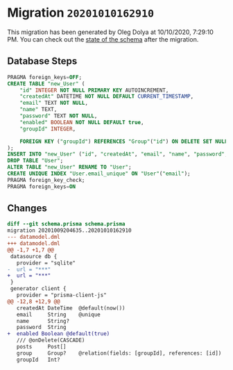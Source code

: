 # Migration `20201010162910`

This migration has been generated by Oleg Dolya at 10/10/2020, 7:29:10 PM.
You can check out the [state of the schema](./schema.prisma) after the migration.

## Database Steps

```sql
PRAGMA foreign_keys=OFF;
CREATE TABLE "new_User" (
    "id" INTEGER NOT NULL PRIMARY KEY AUTOINCREMENT,
    "createdAt" DATETIME NOT NULL DEFAULT CURRENT_TIMESTAMP,
    "email" TEXT NOT NULL,
    "name" TEXT,
    "password" TEXT NOT NULL,
    "enabled" BOOLEAN NOT NULL DEFAULT true,
    "groupId" INTEGER,

    FOREIGN KEY ("groupId") REFERENCES "Group"("id") ON DELETE SET NULL ON UPDATE CASCADE
);
INSERT INTO "new_User" ("id", "createdAt", "email", "name", "password", "groupId") SELECT "id", "createdAt", "email", "name", "password", "groupId" FROM "User";
DROP TABLE "User";
ALTER TABLE "new_User" RENAME TO "User";
CREATE UNIQUE INDEX "User.email_unique" ON "User"("email");
PRAGMA foreign_key_check;
PRAGMA foreign_keys=ON
```

## Changes

```diff
diff --git schema.prisma schema.prisma
migration 20201009204635..20201010162910
--- datamodel.dml
+++ datamodel.dml
@@ -1,7 +1,7 @@
 datasource db {
   provider = "sqlite"
-  url = "***"
+  url = "***"
 }
 generator client {
   provider = "prisma-client-js"
@@ -12,8 +12,9 @@
   createdAt DateTime  @default(now())
   email     String    @unique
   name      String?
   password  String
+  enabled Boolean @default(true)
   /// @onDelete(CASCADE)
   posts     Post[]
   group     Group?    @relation(fields: [groupId], references: [id])
   groupId   Int?
```


